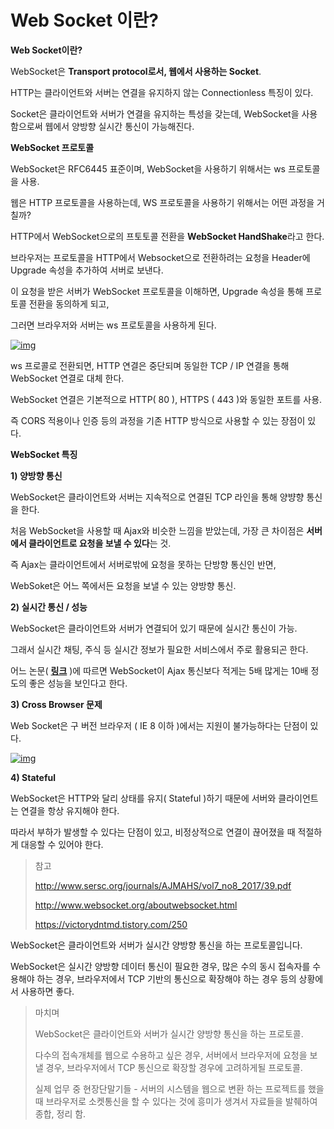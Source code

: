 # Web Socket 이란?

**Web Socket이란?**

WebSocket은 **Transport protocol로서, 웹에서 사용하는 Socket**.

HTTP는 클라이언트와 서버는 연결을 유지하지 않는 Connectionless 특징이 있다.

Socket은 클라이언트와 서버가 연결을 유지하는 특성을 갖는데, WebSocket을 사용함으로써 웹에서 양방향 실시간 통신이 가능해진다.



**WebSocket 프로토콜**

WebSocket은 RFC6445 표준이며, WebSocket을 사용하기 위해서는 ws 프로토콜을 사용.



웹은 HTTP 프로토콜을 사용하는데, WS 프로토콜을 사용하기 위해서는 어떤 과정을 거칠까?

HTTP에서 WebSocket으로의 프토토콜 전환을 **WebSocket HandShake**라고 한다.



브라우저는 프로토콜을 HTTP에서 Websocket으로 전환하려는 요청을 Header에 Upgrade 속성을 추가하여 서버로 보낸다.

이 요청을 받은 서버가 WebSocket 프로토콜을 이해하면, Upgrade 속성을 통해 프로토콜 전환을 동의하게 되고,

그러면 브라우저와 서버는 ws 프로토콜을 사용하게 된다.

[![img](https://postfiles.pstatic.net/MjAxOTA4MDhfMTMg/MDAxNTY1MjQ5MTQzMjUw.EvWpNAiKFYTNp7yqzSpwXmCAtN2NZn0hKF1lw2C5HIAg._r7k0YzIApvSPt6QN0Xv4KcsmRvqaNXiBhbHKYwbaO0g.PNG.junhyoung75/1.PNG?type=w966)](https://blog.naver.com/PostView.nhn?blogId=junhyoung75&logNo=221609916855&categoryNo=0&parentCategoryNo=0&viewDate=&currentPage=3&postListTopCurrentPage=&from=postList&userTopListOpen=true&userTopListCount=5&userTopListManageOpen=false&userTopListCurrentPage=3#)

ws 프로콜로 전환되면, HTTP 연결은 중단되며 동일한 TCP / IP 연결을 통해 WebSocket 연결로 대체 한다.

WebSocket 연결은 기본적으로 HTTP( 80 ), HTTPS ( 443 )와 동일한 포트를 사용.

즉 CORS 적용이나 인증 등의 과정을 기존 HTTP 방식으로 사용할 수 있는 장점이 있다.



**WebSocket 특징**

**1) 양방향 통신**

WebSocket은 클라이언트와 서버는 지속적으로 연결된 TCP 라인을 통해 양뱡향 통신을 한다.

처음 WebSocket을 사용할 때 Ajax와 비슷한 느낌을 받았는데, 가장 큰 차이점은 **서버에서 클라이언트로 요청을 보낼 수 있다**는 것.

즉 Ajax는 클라이언트에서 서버로밖에 요청을 못하는 단방향 통신인 반면,

WebSoket은 어느 쪽에서든 요청을 보낼 수 있는 양방향 통신.



**2) 실시간 통신 / 성능**

WebSocket은 클라이언트와 서버가 연결되어 있기 때문에 실시간 통신이 가능.

그래서 실시간 채팅, 주식 등 실시간 정보가 필요한 서비스에서 주로 활용되곤 한다.



어느 논문( [**링크**](http://www.sersc.org/journals/AJMAHS/vol7_no8_2017/39.pdf) )에 따르면 WebSocket이 Ajax 통신보다 적게는 5배 많게는 10배 정도의 좋은 성능을 보인다고 한다.



**3) Cross Browser 문제**

Web Socket은 구 버전 브라우저 ( IE 8 이하 )에서는 지원이 불가능하다는 단점이 있다.

[![img](https://postfiles.pstatic.net/MjAxOTA4MDhfMTQ4/MDAxNTY1MjQ5MTM1NDEy.yHU0W1AX7yWlUIUtW_GKWTm7hAKFFCs4pyqEEoD-Y8gg.mTAdehzVydp15zxOV_FztTlG0yk-IR_APdsN7Xu7P8Ug.PNG.junhyoung75/2.png?type=w966)](https://blog.naver.com/PostView.nhn?blogId=junhyoung75&logNo=221609916855&categoryNo=0&parentCategoryNo=0&viewDate=&currentPage=3&postListTopCurrentPage=&from=postList&userTopListOpen=true&userTopListCount=5&userTopListManageOpen=false&userTopListCurrentPage=3#)

**4) Stateful**

WebSocket은 HTTP와 달리 상태를 유지( Stateful )하기 때문에 서버와 클라이언트는 연결을 항상 유지해야 한다.

따라서 부하가 발생할 수 있다는 단점이 있고, 비정상적으로 연결이 끊어졌을 때 적절하게 대응할 수 있어야 한다.



> 참고
>
> http://www.sersc.org/journals/AJMAHS/vol7_no8_2017/39.pdf
>
> http://www.websocket.org/aboutwebsocket.html
>
> 
>
> https://victorydntmd.tistory.com/250





WebSocket은 클라이언트와 서버가 실시간 양방향 통신을 하는 프로토콜입니다.

WebSocket은 실시간 양방향 데이터 통신이 필요한 경우, 많은 수의 동시 접속자를 수용해야 하는 경우, 브라우저에서 TCP 기반의 통신으로 확장해야 하는 경우 등의 상황에서 사용하면 좋다.



> 마치며 
>
> WebSocket은 클라이언트와 서버가 실시간 양방향 통신을 하는 프로토콜.
>
> 다수의 접속개체를 웹으로 수용하고 싶은 경우, 서버에서 브라우저에 요청을 보낼 경우, 브라우저에서 TCP 통신으로 확장할 경우에 고려하게될 프로토콜.
>
> 실제 업무 중  현장단말기들 - 서버의 시스템을 웹으로 변환 하는 프로젝트를 했을 때 브라우저로 소켓통신을 할 수 있다는 것에 흥미가 생겨서 자료들을 발췌하여 종합, 정리 함.

